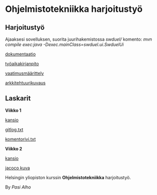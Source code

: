 # Ohjelmistotekniikka harjoitustyö

## Harjoitustyö

Ajaaksesi sovelluksen, suorita juurihakemistossa *swduel/* komento: *mvn compile exec:java -Dexec.mainClass=swduel.ui.SwduelUi*

[dokumentaatio](swduel/dokumentaatio)

[työaikakirjanpito](swduel/dokumentaatio/tuntikirjanpito.md)

[vaatimusmäärittely](swduel/dokumentaatio/vaatimusmaarittely.md)

[arkkitehtuurikuvaus](swduel/dokumentaatio/arkkitehtuurikuvaus.md)


## Laskarit

**Viikko 1**

[kansio](laskarit/viikko1/)

[gitlog.txt](laskarit/viikko1/gitlog.txt)

[komentorivi.txt](laskarit/viikko1/komentorivi.txt)

**Viikko 2**

[kansio](laskarit/viikko2/)

[jacoco kuva](laskarit/viikko2/testit.jpg)

Helsingin yliopiston kurssin **Ohjelmistotekniikka** harjoitustyö.

By *Pasi Alho*
